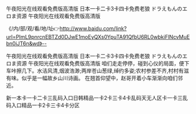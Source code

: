 午夜阳光在线观看免费版高清版
日本一卡二卡3卡四卡免费老狼
ドラえもんのエロま资源
午夜阳光在线观看免费版高清版


《/内/部/观/看/地/址👉http://www.baidu.com/link?url=PImL9pnrcnEBTZd0DJwE1moEyQXs0YpuTA91QfbU6RL0wbkiFlNcvMuEbn0iJT6n&wd》--

午夜阳光在线观看免费版高清版
日本一卡二卡3卡四卡免费老狼
ドラえもんのエロま资源
午夜阳光在线观看免费版高清版
咱们走走停停，碰到心仪的局面，便下车咔擦几下。水洁风清,烟波浩渺;两岸苍山葱绿,绰约多姿;农村参差不齐,村村有滋有味。似乎是一幅故乡山川诗画。
在翘首仰望中，赵哥开着小车渐渐向咱们邻近。





新一本卡一卡二卡三乱码入口日韩精品一卡2卡三卡4卡乱码天无人区卡一卡三乱码入口精品一卡2卡三卡4卡分区
